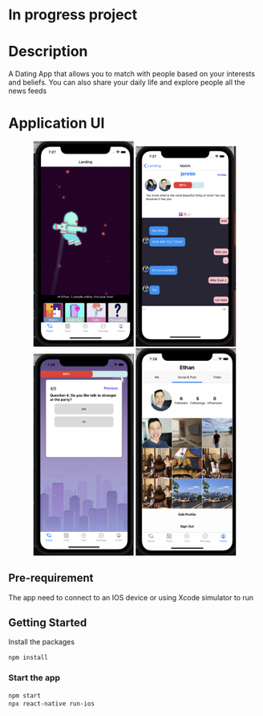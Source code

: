# In progress project

# Description

A Dating App that allows you to match with people based on your interests and beliefs. You can also share your daily life and explore people all the news feeds

# Application UI

 <p align="center">  
  <img src="https://github.com/ethannguyen-uts/DatingApp/blob/main/images/Landing.png" width=200 alt="Landing">
    <img src="https://github.com/ethannguyen-uts/DatingApp/blob/main/images/Match.png" width=200 alt="Match">
  <img src="https://github.com/ethannguyen-uts/DatingApp/blob/main/images/Test.png" width=200 alt="Test">
    <img src="https://github.com/ethannguyen-uts/DatingApp/blob/main/images/Social.png" width=200 alt="Social">
 </p>

## Pre-requirement

The app need to connect to an IOS device or using Xcode simulator to run

## Getting Started

Install the packages

```
npm install
```

### Start the app

```
npm start
npx react-native run-ios
```
